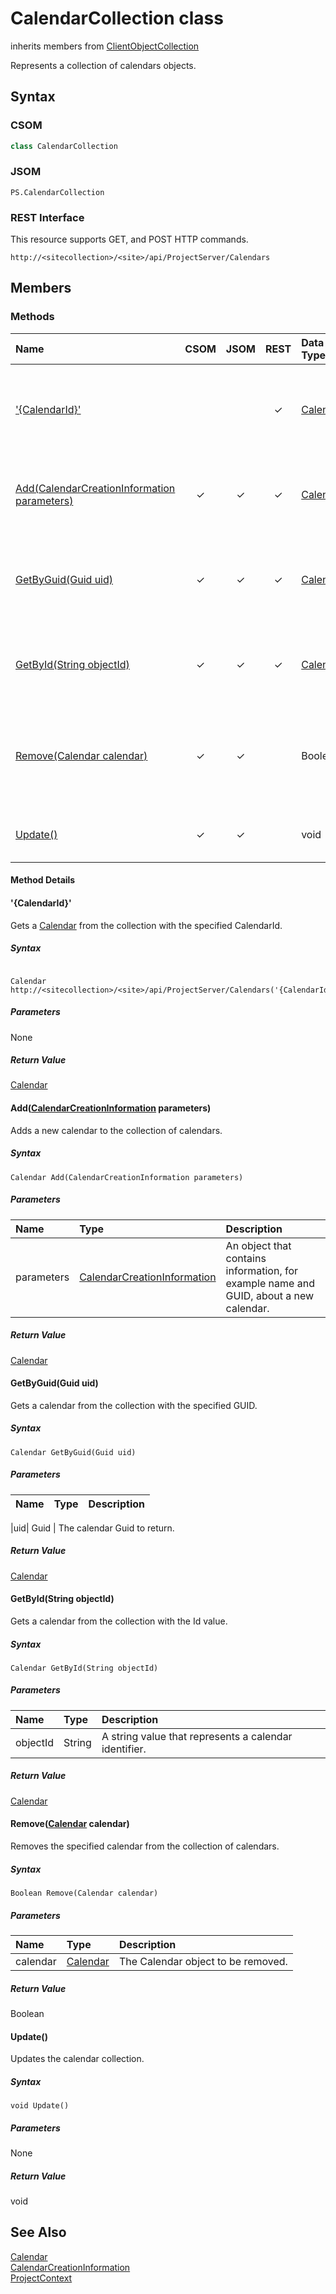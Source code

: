 [comment]: # (Name:CalendarCollection)
[comment]: # (Type:class)
[comment]: # (Status:Verified)

# <a name="name"></a>CalendarCollection class

inherits members from [ClientObjectCollection<Calendar>](https://msdn.microsoft.com/EN-US/library/ee539303)<br/>

<a name="description"></a>Represents a collection of calendars objects.

## <a name="syntax"></a>Syntax

### CSOM

```C#
class CalendarCollection 
```
### JSOM

```
PS.CalendarCollection
```
### REST Interface

This resource supports GET,  and POST HTTP commands.

```
http://<sitecollection>/<site>/api/ProjectServer/Calendars
```

## <a name="members"></a>Members

### <a name="methods"></a>Methods

|**Name**|**CSOM**|**JSOM**|**REST**|**Data Type**|**Description**|
|:-----|:-----:|:-----:|:-----:|:-----|:-----|
|[&#39;{CalendarId}&#39;](#&#39;{CalendarId}&#39;)|||&#x2713;|[Calendar](Calendar.md)|Gets a [Calendar](Calendar.md) from the collection with the specified CalendarId.|
|[Add(CalendarCreationInformation parameters)](#Add_[CalendarCreationInformation]_CalendarCreationInformation.md__parameters_)|&#x2713;|&#x2713;|&#x2713;|[Calendar](Calendar.md)|Adds a new calendar to the collection of calendars.|
|[GetByGuid(Guid uid)](#GetByGuid_Guid_uid_)|&#x2713;|&#x2713;|&#x2713;|[Calendar](Calendar.md)|Gets a calendar from the collection with the specified GUID.|
|[GetById(String objectId)](#GetById_String_objectId_)|&#x2713;|&#x2713;|&#x2713;|[Calendar](Calendar.md)|Gets a calendar from the collection with the Id value.|
|[Remove(Calendar calendar)](#Remove_[Calendar]_Calendar.md__calendar_)|&#x2713;|&#x2713;||Boolean|Removes the specified calendar from the collection of calendars.|
|[Update()](#Update__)|&#x2713;|&#x2713;||void|Updates the calendar collection.|

#### Method Details

#### <a name="&#39;{CalendarId}&#39;"></a>&#39;{CalendarId}&#39;

 

Gets a [Calendar](Calendar.md) from the collection with the specified CalendarId.

##### Syntax

```

Calendar http://<sitecollection>/<site>/api/ProjectServer/Calendars('{CalendarId}')

```

##### Parameters

None

##### Return Value

[Calendar](Calendar.md)

#### <a name="Add_[CalendarCreationInformation]_CalendarCreationInformation.md__parameters_"></a>Add([CalendarCreationInformation](CalendarCreationInformation.md) parameters)



Adds a new calendar to the collection of calendars.

##### Syntax

```
Calendar Add(CalendarCreationInformation parameters)
```

##### Parameters

|**Name** |**Type**|**Description**|
|:------ |:----|:------ |
|parameters| [CalendarCreationInformation](CalendarCreationInformation.md) | An object that contains information, for example name and GUID, about a new calendar.

##### Return Value

[Calendar](Calendar.md)

#### <a name="GetByGuid_Guid_uid_"></a>GetByGuid(Guid uid)


 
Gets a calendar from the collection with the specified GUID.

##### Syntax

```
Calendar GetByGuid(Guid uid)
```

##### Parameters

|**Name** |**Type**|**Description**|
|:------ |:----|:------ |

|uid| Guid | The calendar Guid to return.

##### Return Value

[Calendar](Calendar.md)

#### <a name="GetById_String_objectId_"></a>GetById(String objectId)


 
Gets a calendar from the collection with the Id value.

##### Syntax

```
Calendar GetById(String objectId)
```

##### Parameters

|**Name** |**Type**|**Description**|
|:------ |:----|:------ |
|objectId| String | A string value that represents a calendar identifier.

##### Return Value

[Calendar](Calendar.md)

#### <a name="Remove_[Calendar]_Calendar.md__calendar_"></a>Remove([Calendar](Calendar.md) calendar)


 
Removes the specified calendar from the collection of calendars.

##### Syntax

```
Boolean Remove(Calendar calendar)
```

##### Parameters

|**Name** |**Type**|**Description**|
|:------ |:----|:------ |
|calendar| [Calendar](Calendar.md) | The Calendar object to be removed.

##### Return Value

Boolean

#### <a name="Update__"></a>Update()


 
Updates the calendar collection.

##### Syntax

```
void Update()
```

##### Parameters

None

##### Return Value

void

## <a name="seeAlso"></a>See Also

[Calendar](Calendar.md)<br/>
[CalendarCreationInformation](CalendarCreationInformation.md)<br/>
[ProjectContext](ProjectContext.md)<br/>
